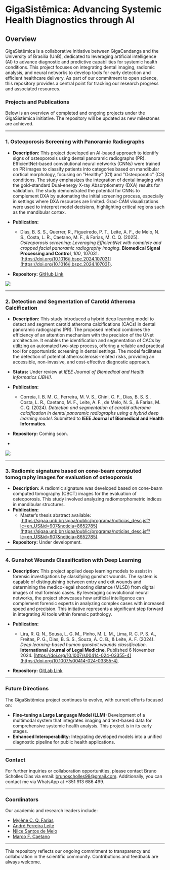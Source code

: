 # GigaSistêmica: Advancing Systemic Health Diagnostics through AI

## Overview
GigaSistêmica is a collaborative initiative between GigaCandanga and the University of Brasília (UnB), dedicated to leveraging artificial intelligence (AI) to advance diagnostic and predictive capabilities for systemic health conditions. This project focuses on integrating dental imaging, radiomic analysis, and neural networks to develop tools for early detection and efficient healthcare delivery. As part of our commitment to open science, this repository provides a central point for tracking our research progress and associated resources.

### Projects and Publications
Below is an overview of completed and ongoing projects under the GigaSistêmica initiative. The repository will be updated as new milestones are achieved.

---

### 1. Osteoporosis Screening with Panoramic Radiographs
- **Description:** This project developed an AI-based approach to identify signs of osteoporosis using dental panoramic radiographs (PR). EfficientNet-based convolutional neural networks (CNNs) were trained on PR images to classify patients into categories based on mandibular cortical morphology, focusing on "Healthy" (C1) and "Osteoporotic" (C3) conditions. The study emphasizes the integration of dental imaging with the gold-standard Dual-energy X-ray Absorptiometry (DXA) results for validation. The study demonstrated the potential for CNNs to complement DXA by automating the initial screening process, especially in settings where DXA resources are limited. Grad-CAM visualizations were used to interpret model decisions, highlighting critical regions such as the mandibular cortex.

- **Publication:**
  - Dias, B. S. S., Querrer, R., Figueiredo, P. T., Leite, A. F., de Melo, N. S., Costa, L. R., Caetano, M. F., & Farias, M. C. Q. (2025). *Osteoporosis screening: Leveraging EfficientNet with complete and cropped facial panoramic radiography imaging*. **Biomedical Signal Processing and Control**, *100*, 107031. [https://doi.org/10.1016/j.bspc.2024.107031](https://doi.org/10.1016/j.bspc.2024.107031).
- **Repository:** [GitHub Link](https://github.com/BrunoScholles98/Deep-Learning-for-Bone-Health-Classification-through-X-ray-Imaging)

![](https://i.imghippo.com/files/2vYCY1727776056.png)

---

### 2. Detection and Segmentation of Carotid Atheroma Calcification
- **Description:** This study introduced a hybrid deep learning model to detect and segment carotid atheroma calcifications (CACs) in dental panoramic radiographs (PR). The proposed method combines the efficiency of an attention mechanism with the precision of the UNet architecture. It enables the identification and segmentation of CACs by utilizing an automated two-step process, offering a reliable and practical tool for opportunistic screening in dental settings. The model facilitates the detection of potential atherosclerosis-related risks, providing an accessible, non-invasive, and cost-effective diagnostic approach.

- **Status:** Under review at *IEEE Journal of Biomedical and Health Informatics (JBHI)*.
- **Publication:**
  - Correia, I. B. M. C., Ferreira, M. V. S., Chini, C. F., Dias, B. S. S., Costa, L. R., Caetano, M. F., Leite, A. F., de Melo, N. S., & Farias, M. C. Q. (2024). *Detection and segmentation of carotid atheroma calcification in dental panoramic radiographs using a hybrid deep learning model*. Submitted to **IEEE Journal of Biomedical and Health Informatics**.
- **Repository:** Coming soon.
- 
![](https://www.imghippo.com/i/VCdR6941eUw.png)

---

### 3. Radiomic signature based on cone-beam computed tomography images for evaluation of osteoporosis
- **Description:** A radiomic signature was developed based on cone-beam computed tomography (CBCT) images for the evaluation of osteoporosis. This study involved analyzing radiomorphometric indices in mandibular structures.
- **Publication:**
  - Master’s thesis abstract available: [https://sigaa.unb.br/sigaa/public/programa/noticias_desc.jsf?lc=en_US&id=907&noticia=8652785](https://sigaa.unb.br/sigaa/public/programa/noticias_desc.jsf?lc=en_US&id=907&noticia=8652785).
- **Repository:** Under development.

---

### 4. Gunshot Wounds Classification with Deep Learning
- **Description:** This project applied deep learning models to assist in forensic investigations by classifying gunshot wounds. The system is capable of distinguishing between entry and exit wounds and determining the medico-legal shooting distance (MLSD) from digital images of real forensic cases. By leveraging convolutional neural networks, the project showcases how artificial intelligence can complement forensic experts in analyzing complex cases with increased speed and precision. This initiative represents a significant step forward in integrating AI tools within forensic pathology.

- **Publication:**
  - Lira, R. Q. N., Sousa, L. G. M., Pinho, M. L. M., Lima, R. C. P. S. A., Freitas, P. G., Dias, B. S. S., Souza, A. C. B., & Leite, A. F. (2024). *Deep learning-based human gunshot wounds classification*. **International Journal of Legal Medicine**, Published 6 November 2024. [https://doi.org/10.1007/s00414-024-03355-4](https://doi.org/10.1007/s00414-024-03355-4).
- **Repository:** [GitLab Link](https://gitlab.com/lisa-unb/leguwoi)

---

### Future Directions
The GigaSistêmica project continues to evolve, with current efforts focused on:
- **Fine-tuning a Large Language Model (LLM):** Development of a multimodal system that integrates imaging and text-based data for comprehensive systemic health analysis. This project is in its early stages.
- **Enhanced Interoperability:** Integrating developed models into a unified diagnostic pipeline for public health applications.

---

### Contact
For further inquiries or collaboration opportunities, please contact Bruno Scholles Dias via email: [brunoscholles98@gmail.com](mailto:brunoscholles98@gmail.com). Additionally, you can contact me via WhatsApp at +351 913 686 499.

---

### Coordinators
Our academic and research leaders include:
- [Mylène C. Q. Farias](http://www.ene.unb.br/mylene/)
- [André Ferreira Leite](http://lattes.cnpq.br/7275660736054053)
- [Nilce Santos de Melo](http://lattes.cnpq.br/4611919012909264)
- [Marco F. Caetano](https://cic.unb.br/professores/94-mfcaetano)

---

This repository reflects our ongoing commitment to transparency and collaboration in the scientific community. Contributions and feedback are always welcome.
